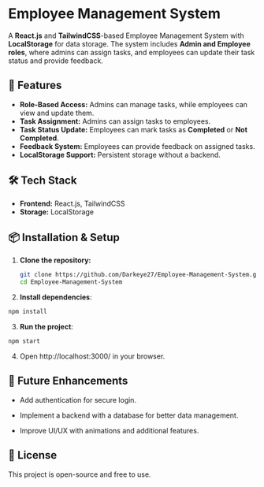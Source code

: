# Employee Management System  

A **React.js** and **TailwindCSS**-based Employee Management System with **LocalStorage** for data storage. The system includes **Admin and Employee roles**, where admins can assign tasks, and employees can update their task status and provide feedback.  

## 🚀 Features  

- **Role-Based Access:** Admins can manage tasks, while employees can view and update them.  
- **Task Assignment:** Admins can assign tasks to employees.  
- **Task Status Update:** Employees can mark tasks as **Completed** or **Not Completed**.  
- **Feedback System:** Employees can provide feedback on assigned tasks.  
- **LocalStorage Support:** Persistent storage without a backend.  

## 🛠️ Tech Stack  

- **Frontend:** React.js, TailwindCSS  
- **Storage:** LocalStorage  

## 📦 Installation & Setup  

1. **Clone the repository:**  
   ```sh
   git clone https://github.com/Darkeye27/Employee-Management-System.git  
   cd Employee-Management-System

2. **Install dependencies**:
```sh
npm install
```

3. **Run the project**:
```sh
npm start
```

4. Open http://localhost:3000/ in your browser.

## 📌 Future Enhancements

- Add authentication for secure login.

- Implement a backend with a database for better data management.

- Improve UI/UX with animations and additional features.

## 📄 License

This project is open-source and free to use.
